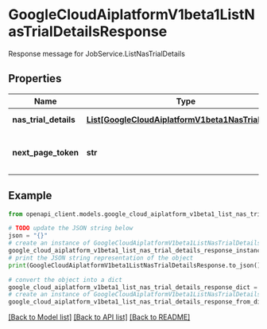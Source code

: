 # GoogleCloudAiplatformV1beta1ListNasTrialDetailsResponse

Response message for JobService.ListNasTrialDetails

## Properties

Name | Type | Description | Notes
------------ | ------------- | ------------- | -------------
**nas_trial_details** | [**List[GoogleCloudAiplatformV1beta1NasTrialDetail]**](GoogleCloudAiplatformV1beta1NasTrialDetail.md) | List of top NasTrials in the requested page. | [optional] 
**next_page_token** | **str** | A token to retrieve the next page of results. Pass to ListNasTrialDetailsRequest.page_token to obtain that page. | [optional] 

## Example

```python
from openapi_client.models.google_cloud_aiplatform_v1beta1_list_nas_trial_details_response import GoogleCloudAiplatformV1beta1ListNasTrialDetailsResponse

# TODO update the JSON string below
json = "{}"
# create an instance of GoogleCloudAiplatformV1beta1ListNasTrialDetailsResponse from a JSON string
google_cloud_aiplatform_v1beta1_list_nas_trial_details_response_instance = GoogleCloudAiplatformV1beta1ListNasTrialDetailsResponse.from_json(json)
# print the JSON string representation of the object
print(GoogleCloudAiplatformV1beta1ListNasTrialDetailsResponse.to_json())

# convert the object into a dict
google_cloud_aiplatform_v1beta1_list_nas_trial_details_response_dict = google_cloud_aiplatform_v1beta1_list_nas_trial_details_response_instance.to_dict()
# create an instance of GoogleCloudAiplatformV1beta1ListNasTrialDetailsResponse from a dict
google_cloud_aiplatform_v1beta1_list_nas_trial_details_response_from_dict = GoogleCloudAiplatformV1beta1ListNasTrialDetailsResponse.from_dict(google_cloud_aiplatform_v1beta1_list_nas_trial_details_response_dict)
```
[[Back to Model list]](../README.md#documentation-for-models) [[Back to API list]](../README.md#documentation-for-api-endpoints) [[Back to README]](../README.md)


